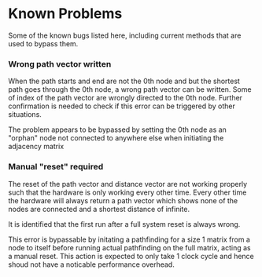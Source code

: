 # Known Problems

Some of the known bugs listed here, including current methods that are used to bypass them. 

### Wrong path vector written
When the path starts and end are not the 0th node and but the shortest path goes through the 0th node, a wrong path vector can be written. Some of index of the path vector are wrongly directed to the 0th node. Further confirmation is needed to check if this error can be triggered by other situations. 

The problem appears to be bypassed by setting the 0th node as an "orphan" node not connected to anywhere else when initiating the adjacency matrix

### Manual "reset" required
The reset of the path vector and distance vector are not working properly such that the hardware is only working every other time. Every other time the hardware will always return a path vector which shows none of the nodes are connected and a shortest distance of infinite. 

It is identified that the first run after a full system reset is always wrong. 

This error is bypassable by initating a pathfinding for a size 1 matrix from a node to itself before running actual pathfinding on the full matrix, acting as a manual reset. This action is expected to only take 1 clock cycle and hence shoud not have a noticable performance overhead.  